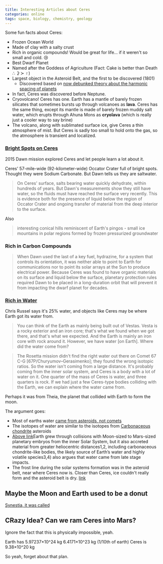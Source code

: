 ```yaml
---
title: Interesting Articles about Ceres
categories: online
tags: space, biology, chemistry, geology
---
```


Some fun facts about Ceres:

- Frozen Ocean World
- Made of clay with a salty crust
- Rich in organic compounds! Would be great for life... if it weren't so small and cold. :cry: 
- Best Dwarf Planet
- Named after the Goddess of Agriculture (Fact: Cake is better than Death ∴  ⚳ ≻ ♇)
- Largest object in the Asteroid Belt, and the first to be discovered (1801)
  - Discovered based on [now debunked theory about the harmonic spacing of planets](https://en.wikipedia.org/wiki/Phaeton_(hypothetical_planet))
- In fact, Ceres was discovered before Neptune. 
- Cryovolcano! Ceres has one. Earth has a mantle of barely frozen silicates that sometimes bursts up through volcanoes as **lava**. Ceres has the same thing, except its mantle is made of barely frozen muddy salt water, which erupts through Ahuna Mons as **cryolava** (which is really just a cooler way to say brine)
- The volcano, along with sublimated surface ice, give Ceres a thin atmosphere of mist. But Ceres is sadly too small to hold onto the gas, so the atmosphere is transient and localized.

### [Bright Spots on Ceres](https://www.jpl.nasa.gov/news/news.php?feature=7722)

2015 Dawn mission explored Ceres and let people learn a lot about it.

Ceres' 57-mile-wide (92-kilometer-wide) Occator Crater full of bright spots.
Thought they were Sodium Carbonate.
But Dawn tells us they are saltwater.

> On Ceres' surface, salts bearing water quickly dehydrate, within hundreds of years. But Dawn's measurements show they still have water, so the fluids must have reached the surface very recently. This is evidence both for the presence of liquid below the region of Occator Crater and ongoing transfer of material from the deep interior to the surface.

Also

> interesting conical hills reminiscent of Earth's pingos - small ice mountains in polar regions formed by frozen pressurized groundwater

### Rich in Carbon Compounds

> When Dawn used the last of a key fuel, hydrazine, for a system that controls its orientation, it was neither able to point to Earth for communications nor to point its solar arrays at the Sun to produce electrical power. Because Ceres was found to have organic materials on its surface and liquid below the surface, planetary protection rules required Dawn to be placed in a long-duration orbit that will prevent it from impacting the dwarf planet for decades.

### [Rich in Water](https://www.space.com/28776-nasa-dawn-ceres-russell-interview.html)

Chris Russel says it's 25% water, and objects like Ceres may be where Earth got its water from.

> You can think of the Earth as mainly being built out of Vestas. Vesta is a rocky exterior and an iron core; that's what we found when we got there, and that's what we expected. And the Earth is mainly an iron core with rock around it. However, we have water [on Earth]. Where did the water come from?

> The Rosetta mission didn't find the right water out there on Comet 67 C-G [67P/Churyumov–Gerasimenko]; they found the wrong isotopic ratios. So the water isn't coming from a large distance. It's probably coming from the inner solar system, and Ceres is a body with a lot of water on it. One quarter of the mass of Ceres is water, and three quarters is rock. If we had just a few Ceres-type bodies colliding with the Earth, we can explain where the water came from.

Perhaps it was from Theia, the planet that collided with Earth to form the moon.

The argument goes:

- Most of earths water [came from asteroids, not comets](https://www.space.com/27969-earth-water-from-asteroids-not-comets.html)
- The isotopes of water are similar to the isotopes from [Carbonaceous chondrite](https://ui.adsabs.harvard.edu/abs/2019NatAs...3..736B/abstract) asteroids
- [Above link](https://www.nature.com/articles/s41550-019-0779-y)Earth grew through collisions with Moon-sized to Mars-sized planetary embryos from the inner Solar System, but it also accreted material from greater heliocentric distances1,2, including carbonaceous chondrite-like bodies, the likely source of Earth’s water and highly volatile species3,4) also argues that water came from late stage impacts.
- The frost line during the solar systems formation was in the asteroid belt, near where Ceres now is. Closer than Ceres, ice couldn't really form and the asteroid belt is dry. [link](https://en.wikipedia.org/wiki/Frost_line_(astrophysics))



## Maybe the Moon and Earth used to be a donut

[Synestia, it was called](https://en.wikipedia.org/wiki/Synestia)



## CRazy Idea? Can we ram Ceres into Mars?

Ignore the fact that this is physically impossible, yeah. 

Earth has 5.97237×10^24 kg
6.4171×10^23 kg (1/10th of earth)
Ceres is 9.38×10^20 kg

So yeah, forget about that plan.







